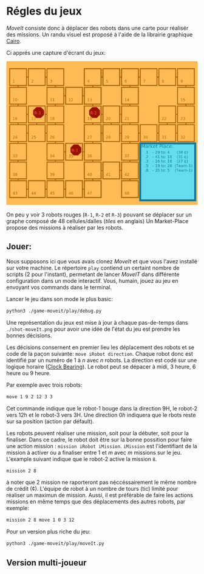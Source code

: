# Régles du jeux

_MoveIt_ consiste donc à déplacer des robots dans une carte pour réalisér des missions.
Un randu visuel est proposé à l'aide de la librairie graphique [Cairo](https://www.cairographics.org/).

Ci apprés une capture d'écrant du jeux: 

![](./resources/example-moveIt.png)

On peu y voir 3 robots rouges (`R-1`, `R-2` et `R-3`) pouvant se déplacer sur un graphe composé de 48 cellules/dalles (_tiles_ en anglais)
Un Market-Place propose des missions à réaliser par les robots.

## Jouer: 

Nous supposons ici que vous avais clonez _MoveIt_ et que vous l'avez installé sur votre machine.
Le répertoire `play` contiend un certaint nombre de scripts ($2$ pour l'instant), permetant de lancer _MoveIT_ dans différente configuration dans un mode interactif. Vous, humain, jouez au jeu en envoyant vos commands dans le terminal.

Lancer le jeu dans son mode le plus basic:

```sh
python3 ./game-moveit/play/debug.py
```

Une représentation du jeux est mise à jour à chaque pas-de-temps dans `./shot-moveIt.png` pour avoir une idée de l'état du jeu est prendre les bonnes décisions.

Les décisions consernent en premier lieu les déplacement des robots et se code de la paçon suivante: `move iRobot direction`.
Chaque robot donc est identifié par un numéro de $1$ à $n$ avec $n$ robots.
La direction est codé sur une logique horaire ([Clock Bearing](https://en.wikipedia.org/wiki/Clock_position)). Le robot peut se dépacer à midi, 3 heure, 6 heure ou 9 heure. 

Par exemple avec trois robots:

```sh
move 1 9 2 12 3 3
```

Cet commande indique que le robot-1 bouge dans la direction 9H, le robot-2 vers 12h et le robot-3 vers 3H. Une direction $0h$ indiquera que le rbots reste sur sa position (action par défault).

Les robots peuvent réaliser une mission, soit pour la débuter, soit pour la finaliser. Dans ce cadre, le robot doit être sur la bonne possition pour faire une action mission : `mission iRobot iMission`. `iMission` est l'identifiant de la mission à activer ou a finaliser entre $1$ et $m$ avec $m$ missions sur le jeu.
L'example suivant indique que le robot-2 active la mission `8`. 

```sh
mission 2 8
```

à noter que $2$ mission ne raporteront pas néccéssairement le même nombre de crédit (¢).
L'équipe de robot à un nombre de tours (tic) limité pour réaliser un maximun de mission.
Aussi, il est préférable de faire les actions missions en même temps que des déplacements des autres robots, par exemple: 

```sh
mission 2 8 move 1 0 3 12
```

Pour un version plus riche du jeu: 

```sh
python3 ./game-moveit/play/moveIt.py
```

## Version multi-joueur


